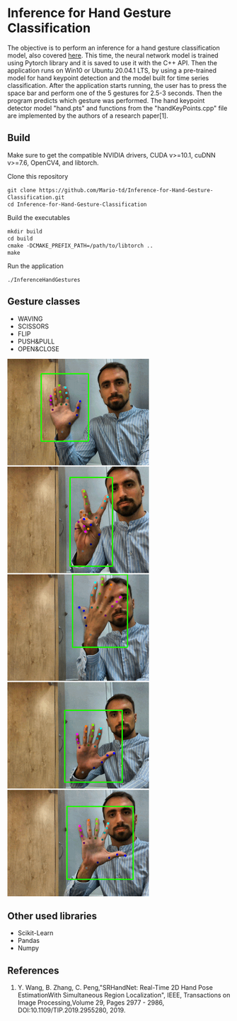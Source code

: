 # Inference for Hand Gesture Classification
The objective is to perform an inference for a hand gesture classification model, also covered [here](https://github.com/Mario-td/Hand-Gesture-Classification-with-Tensorflow-2.0).
This time, the neural network model is trained using Pytorch library and it is saved to use it with the C++ API. Then the application runs on Win10 or Ubuntu 20.04.1 LTS, by using a pre-trained model for hand keypoint detection and the model built for time series classification.
After the application starts running, the user has to press the space bar and perform one of the 5 gestures for 2.5-3 seconds. Then the program predicts which gesture was performed.
The hand keypoint detector model "hand.pts" and functions from the "handKeyPoints.cpp" file are implemented by the authors of a research paper[1]. 

## Build
Make sure to get the compatible NVIDIA drivers, CUDA v>=10.1, cuDNN v>=7.6, OpenCV4, and libtorch.

Clone this repository 
```shell
git clone https://github.com/Mario-td/Inference-for-Hand-Gesture-Classification.git
cd Inference-for-Hand-Gesture-Classification
```

Build the executables
```shell
mkdir build
cd build
cmake -DCMAKE_PREFIX_PATH=/path/to/libtorch ..
make
```

Run the application
```shell
./InferenceHandGestures
```

## Gesture classes
* WAVING                        
* SCISSORS
* FLIP
* PUSH&PULL
* OPEN&CLOSE

![Image 1](/images/WAVING.gif) ![Image 2](/images/SCISSORS.gif) ![Image 3](/images/FLIP.gif) ![Image 4](/images/PUSH&PULL.gif) ![Image 5](/images/OPEN&CLOSE.gif)

## Other used libraries
* Scikit-Learn
* Pandas
* Numpy


## References
1. Y. Wang, B. Zhang, C. Peng,"SRHandNet: Real-Time 2D Hand Pose EstimationWith Simultaneous Region Localization", IEEE, Transactions on Image Processing,Volume 29, Pages 2977 - 2986, DOI:10.1109/TIP.2019.2955280, 2019.
